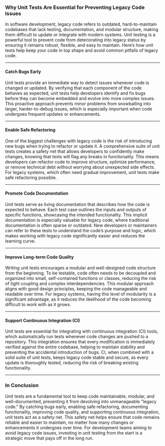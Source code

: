 ### Why Unit Tests Are Essential for Preventing Legacy Code Issues

In software development, legacy code refers to outdated, hard-to-maintain codebases that lack testing, documentation, and modular structure, making them difficult to update or integrate with modern systems. Unit testing is a powerful tool to prevent code from deteriorating into legacy status by ensuring it remains robust, flexible, and easy to maintain. Here’s how unit tests help keep your code in top shape and avoid common pitfalls of legacy code.

---

#### Catch Bugs Early

Unit tests provide an immediate way to detect issues whenever code is changed or updated. By verifying that each component of the code behaves as expected, unit tests help developers identify and fix bugs before they can become embedded and evolve into more complex issues. This proactive approach prevents minor problems from snowballing into larger, harder-to-debug issues, which is especially important when code undergoes frequent updates or enhancements.

---

#### Enable Safe Refactoring

One of the biggest challenges with legacy code is the risk of introducing new bugs when trying to refactor or update it. A comprehensive suite of unit tests creates a safety net that allows developers to confidently make changes, knowing that tests will flag any breaks in functionality. This means developers can refactor code to improve structure, optimize performance, or remove technical debt without worrying about unexpected side effects. For legacy systems, which often need gradual improvement, unit tests make safe refactoring possible.

---

#### Promote Code Documentation

Unit tests serve as living documentation that describes how the code is expected to behave. Each test case outlines the inputs and outputs of specific functions, showcasing the intended functionality. This implicit documentation is especially valuable for legacy code, where traditional documentation is often sparse or outdated. New developers or maintainers can refer to these tests to understand the code’s purpose and logic, which makes working with legacy code significantly easier and reduces the learning curve.

---

#### Improve Long-term Code Quality

Writing unit tests encourages a modular and well-designed code structure from the beginning. To be testable, code often needs to be decoupled and organized into small, self-contained functions or classes, reducing the risk of tight coupling and complex interdependencies. This modular approach aligns with good design principles, keeping the code manageable and readable over time. For legacy systems, having this level of modularity is a significant advantage, as it reduces the likelihood of the code becoming difficult to work with as it grows.

---

#### Support Continuous Integration (CI)

Unit tests are essential for integrating with continuous integration (CI) tools, which automatically run tests whenever code changes are pushed to a repository. This integration ensures that every modification is immediately verified against the entire codebase, helping to maintain stability and preventing the accidental introduction of bugs. CI, when combined with a solid suite of unit tests, keeps legacy code stable and secure, as every update is thoroughly tested, reducing the risk of breaking existing functionality.

---

### In Conclusion

Unit tests are a fundamental tool to keep code maintainable, modular, and well-documented, preventing it from devolving into unmanageable "legacy code." By catching bugs early, enabling safe refactoring, documenting functionality, improving code quality, and supporting continuous integration, unit tests act as a safety net. This safety net helps ensure that code remains reliable and easier to maintain, no matter how many changes or enhancements it undergoes over time. For development teams aiming to avoid legacy code issues, investing in unit testing from the start is a strategic move that pays off in the long run.
